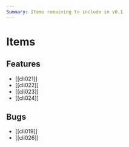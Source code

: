```yaml
---
Summary: Items remaining to include in v0.1
---
```


# Items

## Features

-   [[cli021]]
-   [[cli022]]
-   [[cli023]]
-   [[cli024]]

## Bugs

-   [[cli019]]
-   [[cli026]]
